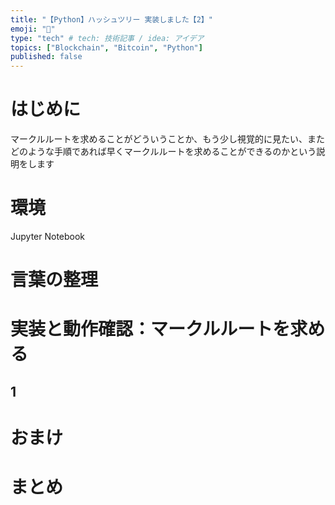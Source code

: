 ```yaml
---
title: "【Python】ハッシュツリー 実装しました【2】"
emoji: "🎃"
type: "tech" # tech: 技術記事 / idea: アイデア
topics: ["Blockchain", "Bitcoin", "Python"]
published: false
---
```


# はじめに
マークルルートを求めることがどういうことか、もう少し視覚的に見たい、またどのような手順であれば早くマークルルートを求めることができるのかという説明をします

# 環境
Jupyter Notebook

# 言葉の整理
# 実装と動作確認：マークルルートを求める

## 1 

# おまけ

# まとめ